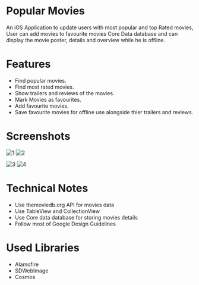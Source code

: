 # Popular Movies
An iOS Application to update users with most popular and top Rated movies, 
User can add movies to favourite movies Core Data database and can display the movie poster, details and overview while he is offline.

# Features
- Find popular movies.
- Find most rated movies.
- Show trailers and reviews of the movies.
- Mark Movies as favourites.
- Add favourite movies.
- Save favourite movies for offline use alongside thier trailers and reviews.

# Screenshots
![1](https://user-images.githubusercontent.com/23015521/56775598-967eaa80-677c-11e9-90b3-93613cc5fbea.png) 
![2](https://user-images.githubusercontent.com/23015521/56775610-ac8c6b00-677c-11e9-99ec-6caadb12e429.png)
  
![3](https://user-images.githubusercontent.com/23015521/56775619-b7df9680-677c-11e9-81f6-8ecb83a304ff.png)
![4](https://user-images.githubusercontent.com/23015521/56775629-c0d06800-677c-11e9-924a-e1d1d82197f3.png)

# Technical Notes
- Use themoviedb.org API for movies data
- Use TableView and CollectionView
- Use Core data database for storing movies details
- Follow most of Google Design Guidelines

# Used Libraries
- Alamofire
- SDWebImage 
- Cosmos


